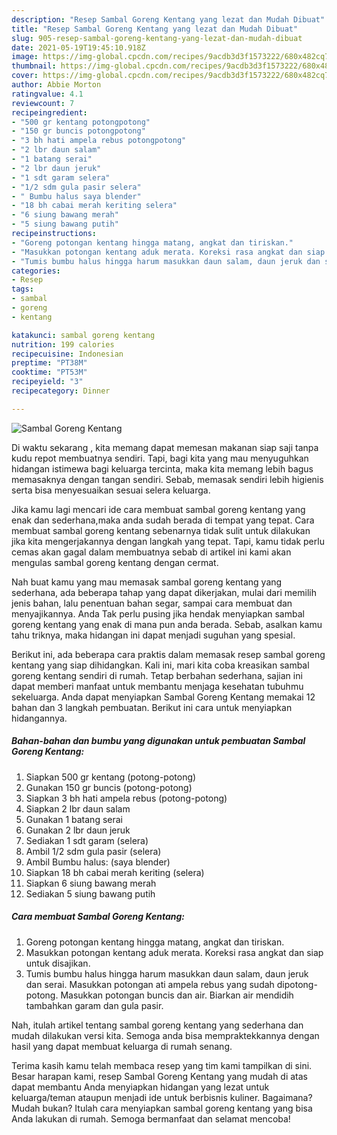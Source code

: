 ```yaml
---
description: "Resep Sambal Goreng Kentang yang lezat dan Mudah Dibuat"
title: "Resep Sambal Goreng Kentang yang lezat dan Mudah Dibuat"
slug: 905-resep-sambal-goreng-kentang-yang-lezat-dan-mudah-dibuat
date: 2021-05-19T19:45:10.918Z
image: https://img-global.cpcdn.com/recipes/9acdb3d3f1573222/680x482cq70/sambal-goreng-kentang-foto-resep-utama.jpg
thumbnail: https://img-global.cpcdn.com/recipes/9acdb3d3f1573222/680x482cq70/sambal-goreng-kentang-foto-resep-utama.jpg
cover: https://img-global.cpcdn.com/recipes/9acdb3d3f1573222/680x482cq70/sambal-goreng-kentang-foto-resep-utama.jpg
author: Abbie Morton
ratingvalue: 4.1
reviewcount: 7
recipeingredient:
- "500 gr kentang potongpotong"
- "150 gr buncis potongpotong"
- "3 bh hati ampela rebus potongpotong"
- "2 lbr daun salam"
- "1 batang serai"
- "2 lbr daun jeruk"
- "1 sdt garam selera"
- "1/2 sdm gula pasir selera"
- " Bumbu halus saya blender"
- "18 bh cabai merah keriting selera"
- "6 siung bawang merah"
- "5 siung bawang putih"
recipeinstructions:
- "Goreng potongan kentang hingga matang, angkat dan tiriskan."
- "Masukkan potongan kentang aduk merata. Koreksi rasa angkat dan siap untuk disajikan."
- "Tumis bumbu halus hingga harum masukkan daun salam, daun jeruk dan serai. Masukkan potongan ati ampela rebus yang sudah dipotong-potong. Masukkan potongan buncis dan air. Biarkan air mendidih tambahkan garam dan gula pasir."
categories:
- Resep
tags:
- sambal
- goreng
- kentang

katakunci: sambal goreng kentang 
nutrition: 199 calories
recipecuisine: Indonesian
preptime: "PT38M"
cooktime: "PT53M"
recipeyield: "3"
recipecategory: Dinner

---
```



![Sambal Goreng Kentang](https://img-global.cpcdn.com/recipes/9acdb3d3f1573222/680x482cq70/sambal-goreng-kentang-foto-resep-utama.jpg)

Di waktu  sekarang , kita memang dapat memesan makanan siap saji tanpa kudu repot membuatnya sendiri. Tapi, bagi kita yang mau menyuguhkan hidangan istimewa bagi keluarga tercinta, maka kita memang lebih bagus memasaknya dengan tangan sendiri. Sebab, memasak sendiri lebih higienis serta bisa menyesuaikan sesuai selera keluarga.

Jika kamu lagi mencari ide cara membuat sambal goreng kentang yang enak dan sederhana,maka anda sudah berada di tempat yang tepat. Cara membuat sambal goreng kentang  sebenarnya tidak sulit untuk dilakukan jika kita mengerjakannya dengan langkah yang tepat. Tapi, kamu tidak perlu cemas akan gagal dalam membuatnya 
sebab di artikel ini kami akan mengulas sambal goreng kentang dengan cermat.  



Nah buat kamu yang mau memasak sambal goreng kentang yang sederhana, ada beberapa tahap yang dapat dikerjakan, mulai dari memilih jenis bahan, lalu penentuan bahan segar, sampai cara membuat dan menyajikannya. Anda Tak perlu pusing jika hendak menyiapkan sambal goreng kentang yang enak di mana pun anda berada. Sebab, asalkan kamu  tahu triknya, maka hidangan ini dapat menjadi suguhan yang spesial.

Berikut ini, ada beberapa cara praktis  dalam memasak resep sambal goreng kentang yang siap dihidangkan. Kali ini, mari kita coba kreasikan sambal goreng kentang sendiri di rumah. Tetap berbahan sederhana, sajian ini dapat memberi manfaat untuk membantu menjaga kesehatan tubuhmu sekeluarga. Anda dapat menyiapkan Sambal Goreng Kentang memakai 12 bahan dan 3 langkah pembuatan. Berikut ini cara untuk menyiapkan hidangannya.

<!--inarticleads1-->

##### Bahan-bahan dan bumbu yang digunakan untuk pembuatan Sambal Goreng Kentang:

1. Siapkan 500 gr kentang (potong-potong)
1. Gunakan 150 gr buncis (potong-potong)
1. Siapkan 3 bh hati ampela rebus (potong-potong)
1. Siapkan 2 lbr daun salam
1. Gunakan 1 batang serai
1. Gunakan 2 lbr daun jeruk
1. Sediakan 1 sdt garam (selera)
1. Ambil 1/2 sdm gula pasir (selera)
1. Ambil  Bumbu halus: (saya blender)
1. Siapkan 18 bh cabai merah keriting (selera)
1. Siapkan 6 siung bawang merah
1. Sediakan 5 siung bawang putih




<!--inarticleads2-->

##### Cara membuat Sambal Goreng Kentang:

1. Goreng potongan kentang hingga matang, angkat dan tiriskan.
1. Masukkan potongan kentang aduk merata. Koreksi rasa angkat dan siap untuk disajikan.
1. Tumis bumbu halus hingga harum masukkan daun salam, daun jeruk dan serai. Masukkan potongan ati ampela rebus yang sudah dipotong-potong. Masukkan potongan buncis dan air. Biarkan air mendidih tambahkan garam dan gula pasir.




Nah, itulah artikel tentang  sambal goreng kentang  yang sederhana dan mudah dilakukan versi kita. Semoga anda bisa mempraktekkannya dengan hasil yang dapat membuat keluarga di rumah senang. 

Terima kasih kamu telah membaca resep yang tim kami tampilkan di sini. Besar harapan kami, resep  Sambal Goreng Kentang yang mudah di atas dapat membantu Anda menyiapkan hidangan yang lezat untuk keluarga/teman ataupun menjadi ide untuk berbisnis kuliner. Bagaimana? Mudah bukan? Itulah cara menyiapkan sambal goreng kentang yang bisa Anda lakukan di rumah. Semoga bermanfaat dan selamat mencoba!

